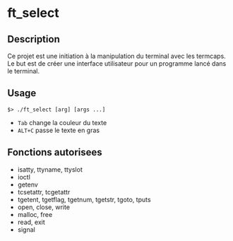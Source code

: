# ft_select

## Description
Ce projet est une initiation à la manipulation du terminal avec les termcaps. Le but est de créer une interface utilisateur pour un programme lancé dans le terminal.

## Usage

```$> ./ft_select [arg] [args ...]```

- `Tab` change la couleur du texte
- `ALT+C` passe le texte en gras

## Fonctions autorisees

- isatty, ttyname, ttyslot
- ioctl
- getenv
- tcsetattr, tcgetattr
- tgetent, tgetflag, tgetnum, tgetstr, tgoto, tputs
- open, close, write
- malloc, free
- read, exit
- signal